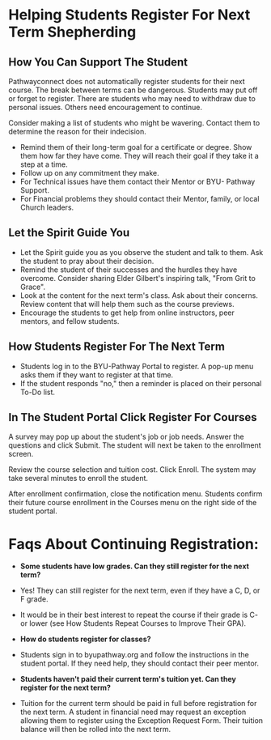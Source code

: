 # Helping Students Register For Next Term Shepherding

## How You Can Support The Student

Pathwayconnect does not automatically register students for their next course. The break between terms can be dangerous. Students may put off or forget to register. There are students who may need to withdraw due to personal issues. Others need encouragement to continue.

Consider making a list of students who might be wavering. Contact them to determine the reason for their indecision.

- Remind them of their long-term goal for a certificate or degree. Show them how far they have come. They will reach their goal if they take it a step at a time.
- Follow up on any commitment they make.
- For Technical issues have them contact their Mentor or BYU- Pathway Support.
- For Financial problems they should contact their Mentor, family, or local Church leaders.

## Let the Spirit Guide You

- Let the Spirit guide you as you observe the student and talk to them. Ask the student to pray about their decision.
- Remind the student of their successes and the hurdles they have overcome. Consider sharing Elder Gilbert's inspiring talk, "From Grit to Grace".
- Look at the content for the next term's class. Ask about their concerns. Review content that will help them such as the course previews.
- Encourage the students to get help from online instructors, peer mentors, and fellow students.

## How Students Register For The Next Term

- Students log in to the BYU-Pathway Portal to register. A pop-up menu asks them if they want to register at that time.
- If the student responds "no," then a reminder is placed on their personal To-Do list.

## In The Student Portal Click Register For Courses

A survey may pop up about the student's job or job needs. Answer the questions and click Submit. The student will next be taken to the enrollment screen.

Review the course selection and tuition cost. Click Enroll. The system may take several minutes to enroll the student.

After enrollment confirmation, close the notification menu. Students confirm their future course enrollment in the Courses menu on the right side of the student portal.

# Faqs About Continuing Registration:

- **Some students have low grades. Can they still register for the next term?**
- Yes! They can still register for the next term, even if they have a C, D, or F grade.
- It would be in their best interest to repeat the course if their grade is C- or lower (see How Students Repeat Courses to Improve Their GPA).

- **How do students register for classes?**
- Students sign in to byupathway.org and follow the instructions in the student portal. If they need help, they should contact their peer mentor.

- **Students haven't paid their current term's tuition yet. Can they register for the next term?**
- Tuition for the current term should be paid in full before registration for the next term. A student in financial need may request an exception allowing them to register using the Exception Request Form. Their tuition balance will then be rolled into the next term.

